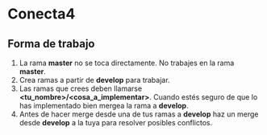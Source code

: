 # Conecta4

## Forma de trabajo

1. La rama **master** no se toca directamente. No trabajes en la rama **master**.
2. Crea ramas a partir de **develop** para trabajar.
3. Las ramas que crees deben llamarse **\<tu_nombre\>/\<cosa_a_implementar\>**. Cuando estés seguro de que lo has implementado bien mergea la rama a **develop**.
4. Antes de hacer merge desde una de tus ramas a **develop** haz un merge desde **develop** a la tuya para resolver posibles conflictos.